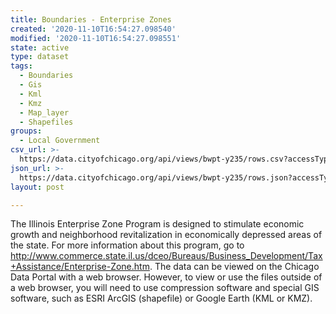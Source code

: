 ```yaml
---
title: Boundaries - Enterprise Zones
created: '2020-11-10T16:54:27.098540'
modified: '2020-11-10T16:54:27.098551'
state: active
type: dataset
tags:
  - Boundaries
  - Gis
  - Kml
  - Kmz
  - Map_layer
  - Shapefiles
groups:
  - Local Government
csv_url: >-
  https://data.cityofchicago.org/api/views/bwpt-y235/rows.csv?accessType=DOWNLOAD
json_url: >-
  https://data.cityofchicago.org/api/views/bwpt-y235/rows.json?accessType=DOWNLOAD
layout: post

---
```

The Illinois Enterprise Zone Program is designed to stimulate economic growth and neighborhood revitalization in economically depressed areas of the state. For more information about this program, go to http://www.commerce.state.il.us/dceo/Bureaus/Business_Development/Tax+Assistance/Enterprise-Zone.htm.  The data can be viewed on the Chicago Data Portal with a web browser. However, to view or use the files outside of a web browser, you will need to use compression software and special GIS software, such as ESRI ArcGIS (shapefile) or Google Earth (KML or KMZ).
